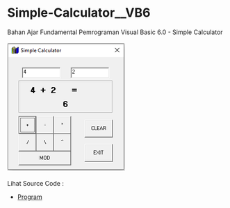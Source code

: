 # Simple-Calculator__VB6
Bahan Ajar Fundamental Pemrograman Visual Basic 6.0 - Simple Calculator<br><br>
<img src="https://github.com/RizkyKhapidsyah/Simple-Calculator__VB6/blob/main/result/001.PNG"><br><br>
Lihat Source Code : <br>
- <a href="https://github.com/RizkyKhapidsyah/Simple-Calculator__VB6/blob/main/frmCaluclator.frm">Program</a>
